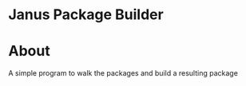 # Janus Package Builder

# About

A simple program to walk the packages and build a resulting package


